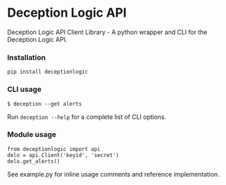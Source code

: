 # Deception Logic API

Deception Logic API Client Library - A python wrapper and CLI for the Deception Logic API.

### Installation

`pip install deceptionlogic`

### CLI usage

`$ deception --get alerts`

Run `deception --help` for a complete list of CLI options.

### Module usage

```
from deceptionlogic import api
delo = api.Client('keyid', 'secret')
delo.get_alerts()
```

See example.py for inline usage comments and reference implementation.
